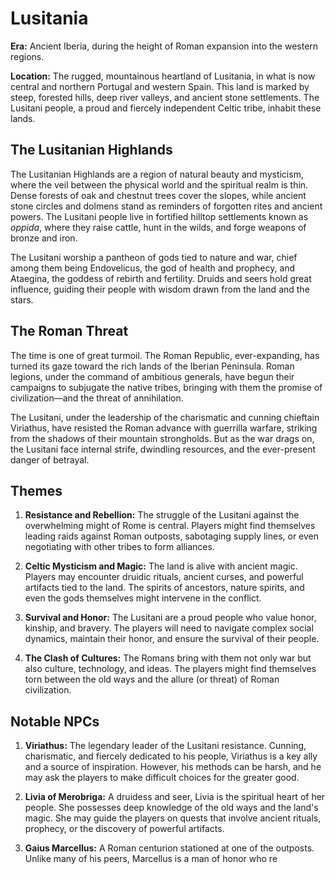 # Lusitania

**Era:** Ancient Iberia, during the height of Roman expansion into the western regions.

**Location:** The rugged, mountainous heartland of Lusitania, in what is now central and northern Portugal and western Spain. This land is marked by steep, forested hills, deep river valleys, and ancient stone settlements. The Lusitani people, a proud and fiercely independent Celtic tribe, inhabit these lands.

## The Lusitanian Highlands

The Lusitanian Highlands are a region of natural beauty and mysticism, where the veil between the physical world and the spiritual realm is thin. Dense forests of oak and chestnut trees cover the slopes, while ancient stone circles and dolmens stand as reminders of forgotten rites and ancient powers. The Lusitani people live in fortified hilltop settlements known as *oppida*, where they raise cattle, hunt in the wilds, and forge weapons of bronze and iron.

The Lusitani worship a pantheon of gods tied to nature and war, chief among them being Endovelicus, the god of health and prophecy, and Ataegina, the goddess of rebirth and fertility. Druids and seers hold great influence, guiding their people with wisdom drawn from the land and the stars.

## The Roman Threat

The time is one of great turmoil. The Roman Republic, ever-expanding, has turned its gaze toward the rich lands of the Iberian Peninsula. Roman legions, under the command of ambitious generals, have begun their campaigns to subjugate the native tribes, bringing with them the promise of civilization—and the threat of annihilation.

The Lusitani, under the leadership of the charismatic and cunning chieftain Viriathus, have resisted the Roman advance with guerrilla warfare, striking from the shadows of their mountain strongholds. But as the war drags on, the Lusitani face internal strife, dwindling resources, and the ever-present danger of betrayal.

## Themes

1. **Resistance and Rebellion:** The struggle of the Lusitani against the overwhelming might of Rome is central. Players might find themselves leading raids against Roman outposts, sabotaging supply lines, or even negotiating with other tribes to form alliances.

2. **Celtic Mysticism and Magic:** The land is alive with ancient magic. Players may encounter druidic rituals, ancient curses, and powerful artifacts tied to the land. The spirits of ancestors, nature spirits, and even the gods themselves might intervene in the conflict.

3. **Survival and Honor:** The Lusitani are a proud people who value honor, kinship, and bravery. The players will need to navigate complex social dynamics, maintain their honor, and ensure the survival of their people.

4. **The Clash of Cultures:** The Romans bring with them not only war but also culture, technology, and ideas. The players might find themselves torn between the old ways and the allure (or threat) of Roman civilization.


## Notable NPCs

1. **Viriathus:** The legendary leader of the Lusitani resistance. Cunning, charismatic, and fiercely dedicated to his people, Viriathus is a key ally and a source of inspiration. However, his methods can be harsh, and he may ask the players to make difficult choices for the greater good.

2. **Livia of Merobriga:** A druidess and seer, Livia is the spiritual heart of her people. She possesses deep knowledge of the old ways and the land's magic. She may guide the players on quests that involve ancient rituals, prophecy, or the discovery of powerful artifacts.

3. **Gaius Marcellus:** A Roman centurion stationed at one of the outposts. Unlike many of his peers, Marcellus is a man of honor who re